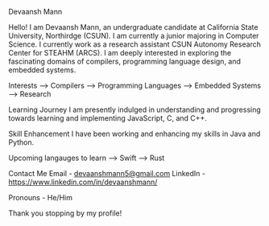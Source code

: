 Devaansh Mann

Hello! I am Devaansh Mann, an undergraduate candidate at California State University, Northirdge (CSUN). I am currently a junior majoring in Computer Science. 
I currently work as a research assistant CSUN Autonomy Research Center for STEAHM (ARCS). I am deeply interested in exploring the fascinating domains of 
compilers, programming language design, and embedded systems.

Interests
--> Compilers
--> Programming Languages
--> Embedded Systems
--> Research

Learning Journey
I am presently indulged in understanding and progressing towards learning and implementing JavaScript, C, and C++. 

Skill Enhancement
I have been working and enhancing my skills in Java and Python.

Upcoming langauges to learn
--> Swift
--> Rust

Contact Me
Email - devaanshmann5@gmail.com
LinkedIn - https://www.linkedin.com/in/devaanshmann/

Pronouns - He/Him

Thank you stopping by my profile!
